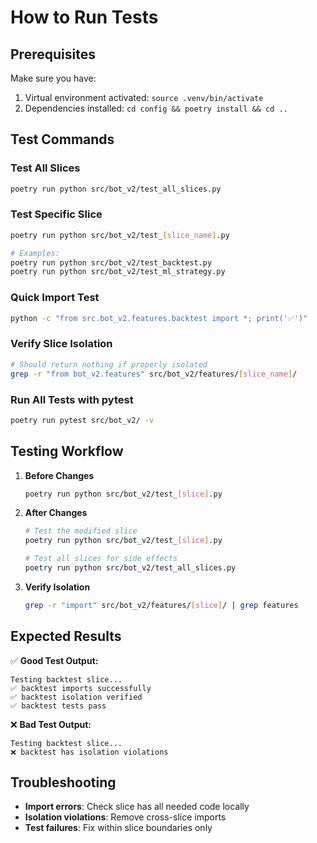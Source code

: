 # How to Run Tests

## Prerequisites
Make sure you have:
1. Virtual environment activated: `source .venv/bin/activate`
2. Dependencies installed: `cd config && poetry install && cd ..`

## Test Commands

### Test All Slices
```bash
poetry run python src/bot_v2/test_all_slices.py
```

### Test Specific Slice
```bash
poetry run python src/bot_v2/test_[slice_name].py

# Examples:
poetry run python src/bot_v2/test_backtest.py
poetry run python src/bot_v2/test_ml_strategy.py
```

### Quick Import Test
```bash
python -c "from src.bot_v2.features.backtest import *; print('✅')"
```

### Verify Slice Isolation
```bash
# Should return nothing if properly isolated
grep -r "from bot_v2.features" src/bot_v2/features/[slice_name]/
```

### Run All Tests with pytest
```bash
poetry run pytest src/bot_v2/ -v
```

## Testing Workflow

1. **Before Changes**
   ```bash
   poetry run python src/bot_v2/test_[slice].py
   ```

2. **After Changes**
   ```bash
   # Test the modified slice
   poetry run python src/bot_v2/test_[slice].py
   
   # Test all slices for side effects
   poetry run python src/bot_v2/test_all_slices.py
   ```

3. **Verify Isolation**
   ```bash
   grep -r "import" src/bot_v2/features/[slice]/ | grep features
   ```

## Expected Results

✅ **Good Test Output:**
```
Testing backtest slice...
✅ backtest imports successfully
✅ backtest isolation verified
✅ backtest tests pass
```

❌ **Bad Test Output:**
```
Testing backtest slice...
❌ backtest has isolation violations
```

## Troubleshooting

- **Import errors**: Check slice has all needed code locally
- **Isolation violations**: Remove cross-slice imports
- **Test failures**: Fix within slice boundaries only